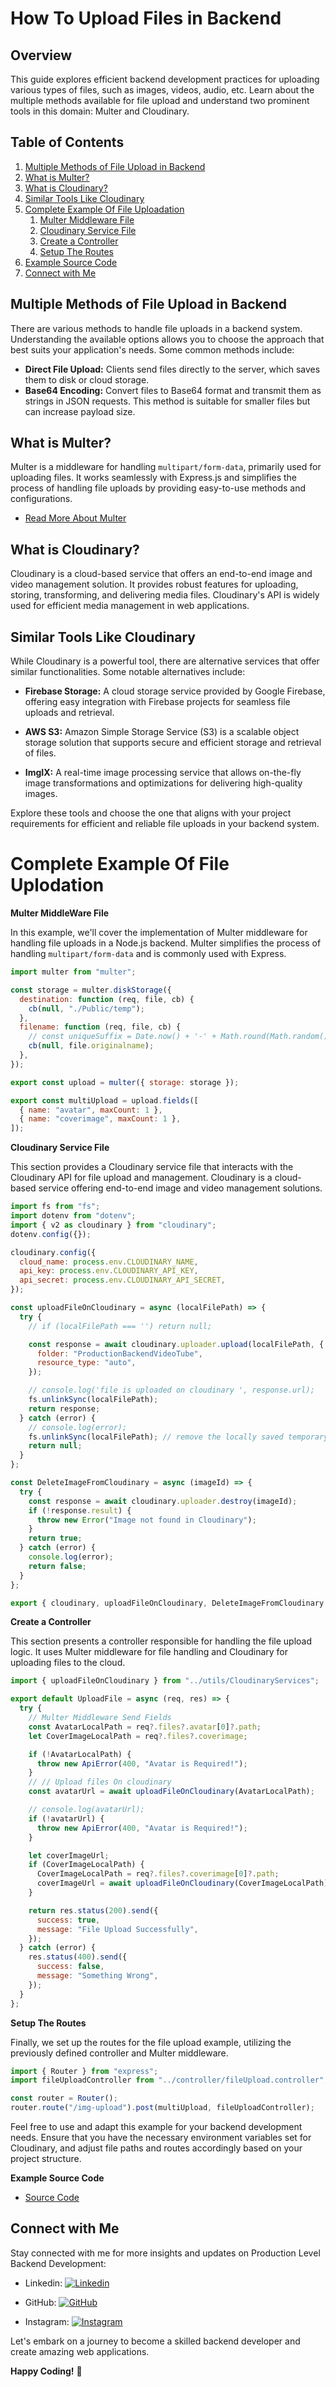 # How To Upload Files in Backend

## Overview

This guide explores efficient backend development practices for uploading various types of files, such as images, videos, audio, etc. Learn about the multiple methods available for file upload and understand two prominent tools in this domain: Multer and Cloudinary.

## Table of Contents

1. [Multiple Methods of File Upload in Backend](#multiple-methods-of-file-upload-in-backend)
2. [What is Multer?](#what-is-multer)
3. [What is Cloudinary?](#what-is-cloudinary)
4. [Similar Tools Like Cloudinary](#similar-tools-like-cloudinary)
5. [Complete Example Of File Uploadation](#complete-example-of-file-uploadation)
   1. [Multer Middleware File](#multer-middleware-file)
   2. [Cloudinary Service File](#cloudinary-service-file)
   3. [Create a Controller](#create-a-controller)
   4. [Setup The Routes](#setup-the-routes)
6. [Example Source Code](#example-source-code)
7. [Connect with Me](#connect-with-me)

## Multiple Methods of File Upload in Backend

There are various methods to handle file uploads in a backend system. Understanding the available options allows you to choose the approach that best suits your application's needs. Some common methods include:

- **Direct File Upload:** Clients send files directly to the server, which saves them to disk or cloud storage.
- **Base64 Encoding:** Convert files to Base64 format and transmit them as strings in JSON requests. This method is suitable for smaller files but can increase payload size.

## What is Multer?

Multer is a middleware for handling `multipart/form-data`, primarily used for uploading files. It works seamlessly with Express.js and simplifies the process of handling file uploads by providing easy-to-use methods and configurations.

- [Read More About Multer](https://www.npmjs.com/package/multer)

## What is Cloudinary?

Cloudinary is a cloud-based service that offers an end-to-end image and video management solution. It provides robust features for uploading, storing, transforming, and delivering media files. Cloudinary's API is widely used for efficient media management in web applications.

## Similar Tools Like Cloudinary

While Cloudinary is a powerful tool, there are alternative services that offer similar functionalities. Some notable alternatives include:

- **Firebase Storage:** A cloud storage service provided by Google Firebase, offering easy integration with Firebase projects for seamless file uploads and retrieval.

- **AWS S3:** Amazon Simple Storage Service (S3) is a scalable object storage solution that supports secure and efficient storage and retrieval of files.

- **ImgIX:** A real-time image processing service that allows on-the-fly image transformations and optimizations for delivering high-quality images.

Explore these tools and choose the one that aligns with your project requirements for efficient and reliable file uploads in your backend system.

# Complete Example Of File Uplodation

**Multer MiddleWare File**

In this example, we'll cover the implementation of Multer middleware for handling file uploads in a Node.js backend. Multer simplifies the process of handling `multipart/form-data` and is commonly used with Express.

```js Multer.middleware.js
import multer from "multer";

const storage = multer.diskStorage({
  destination: function (req, file, cb) {
    cb(null, "./Public/temp");
  },
  filename: function (req, file, cb) {
    // const uniqueSuffix = Date.now() + '-' + Math.round(Math.random() * 1e9)
    cb(null, file.originalname);
  },
});

export const upload = multer({ storage: storage });

export const multiUpload = upload.fields([
  { name: "avatar", maxCount: 1 },
  { name: "coverimage", maxCount: 1 },
]);
```

**Cloudinary Service File**

This section provides a Cloudinary service file that interacts with the Cloudinary API for file upload and management. Cloudinary is a cloud-based service offering end-to-end image and video management solutions.

```js
import fs from "fs";
import dotenv from "dotenv";
import { v2 as cloudinary } from "cloudinary";
dotenv.config({});

cloudinary.config({
  cloud_name: process.env.CLOUDINARY_NAME,
  api_key: process.env.CLOUDINARY_API_KEY,
  api_secret: process.env.CLOUDINARY_API_SECRET,
});

const uploadFileOnCloudinary = async (localFilePath) => {
  try {
    // if (localFilePath === '') return null;

    const response = await cloudinary.uploader.upload(localFilePath, {
      folder: "ProductionBackendVideoTube",
      resource_type: "auto",
    });

    // console.log('file is uploaded on cloudinary ', response.url);
    fs.unlinkSync(localFilePath);
    return response;
  } catch (error) {
    // console.log(error);
    fs.unlinkSync(localFilePath); // remove the locally saved temporary file as the upload operation got failed
    return null;
  }
};

const DeleteImageFromCloudinary = async (imageId) => {
  try {
    const response = await cloudinary.uploader.destroy(imageId);
    if (!response.result) {
      throw new Error("Image not found in Cloudinary");
    }
    return true;
  } catch (error) {
    console.log(error);
    return false;
  }
};

export { cloudinary, uploadFileOnCloudinary, DeleteImageFromCloudinary };
```

**Create a Controller**

This section presents a controller responsible for handling the file upload logic. It uses Multer middleware for file handling and Cloudinary for uploading files to the cloud.

```js
import { uploadFileOnCloudinary } from "../utils/CloudinaryServices";

export default UploadFile = async (req, res) => {
  try {
    // Multer Middleware Send Fields
    const AvatarLocalPath = req?.files?.avatar[0]?.path;
    let CoverImageLocalPath = req?.files?.coverimage;

    if (!AvatarLocalPath) {
      throw new ApiError(400, "Avatar is Required!");
    }
    // // Upload files On cloudinary
    const avatarUrl = await uploadFileOnCloudinary(AvatarLocalPath);

    // console.log(avatarUrl);
    if (!avatarUrl) {
      throw new ApiError(400, "Avatar is Required!");
    }

    let coverImageUrl;
    if (CoverImageLocalPath) {
      CoverImageLocalPath = req?.files?.coverimage[0]?.path;
      coverImageUrl = await uploadFileOnCloudinary(CoverImageLocalPath);
    }

    return res.status(200).send({
      success: true,
      message: "File Upload Successfully",
    });
  } catch (error) {
    res.status(400).send({
      success: false,
      message: "Something Wrong",
    });
  }
};
```

**Setup The Routes**

Finally, we set up the routes for the file upload example, utilizing the previously defined controller and Multer middleware.

```js
import { Router } from "express";
import fileUploadController from "../controller/fileUpload.controller";

const router = Router();
router.route("/img-upload").post(multiUpload, fileUploadController);
```

Feel free to use and adapt this example for your backend development needs. Ensure that you have the necessary environment variables set for Cloudinary, and adjust file paths and routes accordingly based on your project structure.

**Example Source Code**

- [Source Code](Code)

## Connect with Me

Stay connected with me for more insights and updates on Production Level Backend Development:

- Linkedin: [![Linkedin](https://img.shields.io/badge/LinkedIn-Swarup%20Bhise-blue?style=flat&logo=linkedin)](https://www.linkedin.com/in/swarup-bhise-a981932aa/)

- GitHub: [![GitHub](https://img.shields.io/badge/GitHub-CoderSwarup-blue?style=flat&logo=github)](https://github.com/CoderSwarup)
- Instagram: [![Instagram](https://img.shields.io/badge/Instagram-swarup_bhise999-pink?style=flat&logo=instagram)](https://www.instagram.com/swarup_bhise999/)

Let's embark on a journey to become a skilled backend developer and create amazing web applications.

**Happy Coding!** 🎉
